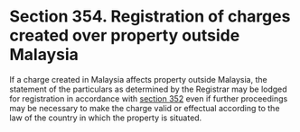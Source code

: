 # Section 354. Registration of charges created over property outside Malaysia

If a charge created in Malaysia affects property outside Malaysia, the statement of the particulars as determined by the Registrar may be lodged for registration in accordance with [section 352](section-352.-registration-of-charges.md) even if further proceedings may be necessary to make the charge valid or effectual according to the law of the country in which the property is situated.

